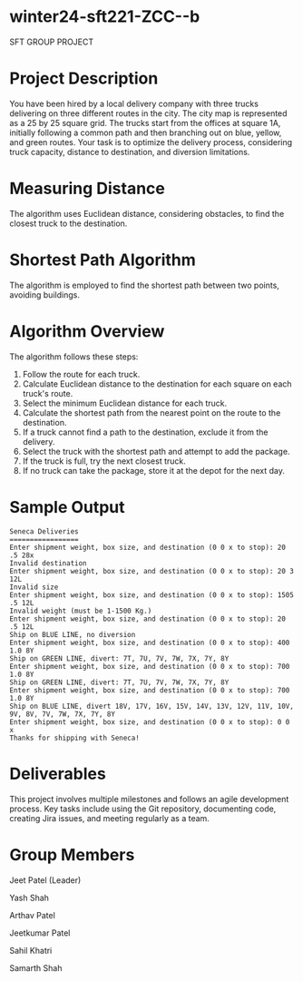 # winter24-sft221-ZCC--b
SFT GROUP PROJECT

# Project Description

You have been hired by a local delivery company with three trucks delivering on three different routes in the city. The city map is represented as a 25 by 25 square grid. The trucks start from the offices at square 1A, initially following a common path and then branching out on blue, yellow, and green routes. Your task is to optimize the delivery process, considering truck capacity, distance to destination, and diversion limitations.

# Measuring Distance

The algorithm uses Euclidean distance, considering obstacles, to find the closest truck to the destination.

# Shortest Path Algorithm

The algorithm is employed to find the shortest path between two points, avoiding buildings.

# Algorithm Overview

The algorithm follows these steps:
1. Follow the route for each truck.
2. Calculate Euclidean distance to the destination for each square on each truck's route.
3. Select the minimum Euclidean distance for each truck.
4. Calculate the shortest path from the nearest point on the route to the destination.
5. If a truck cannot find a path to the destination, exclude it from the delivery.
6. Select the truck with the shortest path and attempt to add the package.
7. If the truck is full, try the next closest truck.
8. If no truck can take the package, store it at the depot for the next day.

# Sample Output

```plaintext
Seneca Deliveries
=================
Enter shipment weight, box size, and destination (0 0 x to stop): 20 .5 28x
Invalid destination
Enter shipment weight, box size, and destination (0 0 x to stop): 20 3 12L
Invalid size
Enter shipment weight, box size, and destination (0 0 x to stop): 1505 .5 12L
Invalid weight (must be 1-1500 Kg.)
Enter shipment weight, box size, and destination (0 0 x to stop): 20 .5 12L
Ship on BLUE LINE, no diversion
Enter shipment weight, box size, and destination (0 0 x to stop): 400 1.0 8Y
Ship on GREEN LINE, divert: 7T, 7U, 7V, 7W, 7X, 7Y, 8Y
Enter shipment weight, box size, and destination (0 0 x to stop): 700 1.0 8Y
Ship on GREEN LINE, divert: 7T, 7U, 7V, 7W, 7X, 7Y, 8Y
Enter shipment weight, box size, and destination (0 0 x to stop): 700 1.0 8Y
Ship on BLUE LINE, divert 18V, 17V, 16V, 15V, 14V, 13V, 12V, 11V, 10V, 9V, 8V, 7V, 7W, 7X, 7Y, 8Y
Enter shipment weight, box size, and destination (0 0 x to stop): 0 0 x
Thanks for shipping with Seneca!
```
# Deliverables

This project involves multiple milestones and follows an agile development process. Key tasks include using the Git repository, documenting code, creating Jira issues, and meeting regularly as a team.

# Group Members

Jeet Patel (Leader)

Yash Shah

Arthav Patel

Jeetkumar Patel

Sahil Khatri

Samarth Shah


